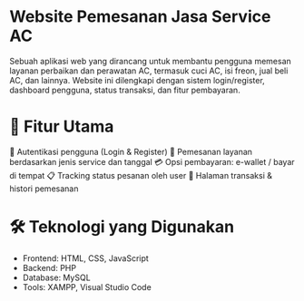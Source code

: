 # Website Pemesanan Jasa Service AC

Sebuah aplikasi web yang dirancang untuk membantu pengguna memesan layanan perbaikan dan perawatan AC, termasuk cuci AC, isi freon, jual beli AC, dan lainnya. Website ini dilengkapi dengan sistem login/register, dashboard pengguna, status transaksi, dan fitur pembayaran.

# 🚀 Fitur Utama
🔐 Autentikasi pengguna (Login & Register)
📆 Pemesanan layanan berdasarkan jenis service dan tanggal
💳 Opsi pembayaran: e-wallet / bayar di tempat
📋 Tracking status pesanan oleh user
🧾 Halaman transaksi & histori pemesanan

# 🛠️ Teknologi yang Digunakan
- Frontend: HTML, CSS, JavaScript
- Backend: PHP
- Database: MySQL
- Tools: XAMPP, Visual Studio Code
